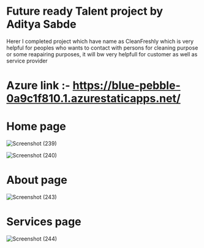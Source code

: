 # Future ready Talent  project by Aditya Sabde
Herer I completed project which have name as CleanFreshly which is very helpful for peoples who wants to contact with persons for cleaning purpose or some reapairing purposes, it will bw very helpfull for customer as well as service provider

# Azure link :-  https://blue-pebble-0a9c1f810.1.azurestaticapps.net/

# Home page

![Screenshot (239)](https://user-images.githubusercontent.com/84443116/181767298-c1caf9aa-93da-4645-93ed-708d478dc4c7.png)

![Screenshot (240)](https://user-images.githubusercontent.com/84443116/181767378-f1cf07ed-5098-4fdd-9d87-fabd0f2b76c7.png)

# About page

![Screenshot (243)](https://user-images.githubusercontent.com/84443116/181767497-4ef23090-3581-4852-b1b8-54b9c3c377d9.png)

# Services page

![Screenshot (244)](https://user-images.githubusercontent.com/84443116/181767589-f83041da-a9c9-4cfc-9bb2-beebaf2f715f.png)
